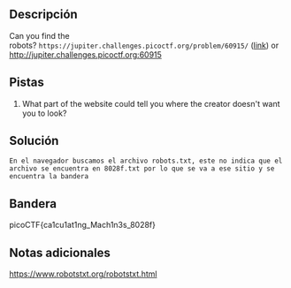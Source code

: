 ## Descripción

Can you find the robots? `https://jupiter.challenges.picoctf.org/problem/60915/` ([link](https://jupiter.challenges.picoctf.org/problem/60915/)) or http://jupiter.challenges.picoctf.org:60915

## Pistas

1. What part of the website could tell you where the creator doesn't want you to look?

## Solución

```python()
En el navegador buscamos el archivo robots.txt, este no indica que el archivo se encuentra en 8028f.txt por lo que se va a ese sitio y se encuentra la bandera

```

## Bandera
picoCTF{ca1cu1at1ng_Mach1n3s_8028f}

## Notas adicionales

https://www.robotstxt.org/robotstxt.html